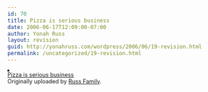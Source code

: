 ```yaml
---
id: 70
title: Pizza is serious business
date: 2006-06-17T12:09:00-07:00
author: Yonah Russ
layout: revision
guid: http://yonahruss.com/wordpress/2006/06/19-revision.html
permalink: /uncategorized/19-revision.html
---
```

[<img src="http://static.flickr.com/67/168272229_530832a58d_m.jpg" alt="" style="border: solid 2px #000000;" />](http://www.flickr.com/photos/russ_family/168272229/ "photo sharing")  
<span style="font-size: 0.9em; margin-top: 0px;"><a href="http://www.flickr.com/photos/russ_family/168272229/">Pizza is serious business</a> <br />Originally uploaded by <a href="http://www.flickr.com/people/russ_family/">Russ Family</a>.</span><br clear="all" />